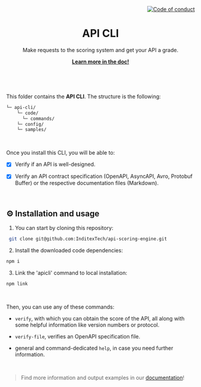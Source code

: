 <!--
SPDX-FileCopyrightText: 2023 Industria de Diseño Textil S.A. INDITEX

SPDX-License-Identifier: Apache-2.0
-->

<p align="right">
    <a href="CODE_OF_CONDUCT.md"><img src="https://img.shields.io/badge/Contributor%20Covenant-2.1-4baaaa.svg" alt="Code of conduct"></a>
</p>

<p align="center">
    <h1 align="center">API CLI</h1>
    <p align="center">Make requests to the scoring system and get your API a grade.</p>
    <p align="center"><strong><a href="https://inditextech.github.io/api-scoring-doc/scoring-system/cli/">Learn more in the doc!</a></strong></p>
    <br>
</p>

<br>

This folder contains the **API CLI**. The structure is the following:

```bash
└─ api-cli/
    └─ code/
      └─ commands/
    └─ config/
    └─ samples/
```

<br>

Once you install this CLI, you will be able to:

* [x] Verify if an API is well-designed.
* [x] Verify an API contract specification (OpenAPI, AsyncAPI, Avro, Protobuf Buffer) or the respective documentation files (Markdown).


<br>

## ⚙️ Installation and usage

1. You can start by cloning this repository:

```bash
 git clone git@github.com:InditexTech/api-scoring-engine.git
```

2. Install the downloaded code dependencies:

```bash
npm i
```

3. Link the 'apicli' command to local installation:

```bash
npm link
```

<br>

Then, you can use any of these commands:

- `verify`, with which you can obtain the score of the API, all along with some helpful information like version numbers or protocol.

- `verify-file`, verifies an OpenAPI specification file.
- general and command-dedicated `help`, in case you need further information.

<br>

> Find more information and output examples in our [documentation](https://inditextech.github.io/api-scoring-doc/scoring-system/cli/)!
